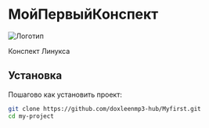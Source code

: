 # МойПервыйКонспект

![Логотип](https://i.pinimg.com/736x/9c/b3/d1/9cb3d1dbed99a0fa134ce01139b797a0.jpg)

Конспект Линукса

## Установка
Пошагово как установить проект:
```bash
git clone https://github.com/doxleenmp3-hub/Myfirst.git
cd my-project
